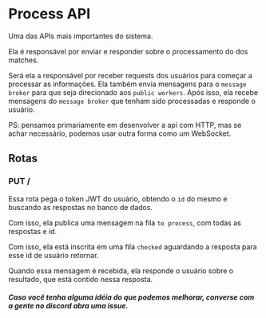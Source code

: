 # Process API
Uma das APIs mais importantes do sistema.

Ela é responsável por enviar e responder sobre o processamento do dos matches.

Será ela a responsável por receber requests dos usuários para começar a processar as informações.
Ela também envia mensagens para o `message broker` para que seja direcionado aos `public workers`.
Após isso, ela recebe mensagens do `message broker` que tenham sido processadas e responde o usuário.

PS: pensamos primariamente em desenvolver a api com HTTP, mas se achar necessário, podemos usar outra forma como um WebSocket.

## Rotas

### PUT /
Essa rota pega o token JWT do usuário, obtendo o `id` do mesmo e buscando as respostas no banco de dados.

Com isso, ela publica uma mensagem na fila `to process`, com todas as respostas e id.


Com isso, ela está inscrita em uma fila `checked` aguardando a resposta para esse id de usuário retornar.

Quando essa mensagem é recebida, ela responde o usuário sobre o resultado, que está contído nessa resposta.




##### Caso você tenha alguma idéia do que podemos melhorar, converse com a gente no discord abra uma issue.
